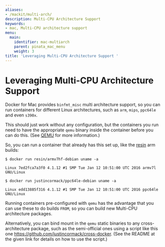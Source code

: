 ```yaml
---
aliases:
- /mackit/multi-arch/
description: Multi-CPU Architecture Support
keywords:
- mac, Multi-CPU architecture support
menu:
  main:
    identifier: mac-multiarch
    parent: pinata_mac_menu
    weight: 3
title: 'Leveraging Multi-CPU Architecture Support '
---
```


# Leveraging Multi-CPU Architecture Support

Docker for Mac provides `binfmt_misc` multi architecture support, so you can run containers for different Linux architectures, such as `arm`, `mips`, `ppc64le` and even `s390x`.

This should just work without any configuration, but the containers you run need to have the appropriate `qemu` binary inside the container before you can do this. (See <a href=http://wiki.qemu.org/ target="_blank">QEMU</a> for more information.)

So, you can run a container that already has this set up, like the <a href="https://resin.io/how-it-works/" target="_blank">resin</a> arm builds:

```
$ docker run resin/armv7hf-debian uname -a

Linux 7ed2fca7a3f0 4.1.12 #1 SMP Tue Jan 12 10:51:00 UTC 2016 armv7l GNU/Linux

$ docker run justincormack/ppc64le-debian uname -a

Linux edd13885f316 4.1.12 #1 SMP Tue Jan 12 10:51:00 UTC 2016 ppc64le GNU/Linux

```

Running containers pre-configured with `qemu` has the advantage that you can use these to do builds `FROM`, so you can build new Multi-CPU architecture packages.

Alternatively, you can bind mount in the `qemu` static binaries to any cross-architecture package, such as the semi-official ones using a script like this one https://github.com/justincormack/cross-docker. (See the README at the given link for details on how to use the script.)

<p style="margin-bottom:300px">&nbsp;</p>
